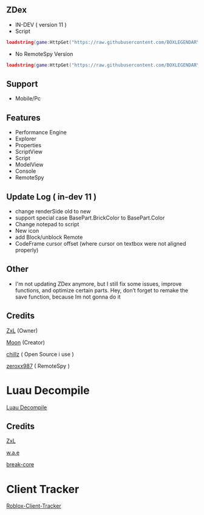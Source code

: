 ## ZDex 
* IN-DEV ( version 11 )
* Script
```lua
loadstring(game:HttpGet("https://raw.githubusercontent.com/BOXLEGENDARY/ZDex/main/ZDex1.lua"))()
```
* No RemoteSpy Version
```lua
loadstring(game:HttpGet("https://raw.githubusercontent.com/BOXLEGENDARY/ZDex/main/ZDex2.lua"))()
```
## Support
* Mobile/Pc
## Features
* Performance Engine
* Explorer
* Properties
* ScriptView
* Script
* ModelView
* Console
* RemoteSpy
## Update Log ( in-dev 11 )
* change renderSide old to new
* support special case BasePart.BrickColor to BasePart.Color
* Change notepad to script
* New icon
* add Block/unblock Remote
* CodeFrame cursor offset (where cursor on textbox were not aligned properly)
## Other
* I'm not updating ZDex anymore, but I still fix some issues, improve functions, and optimize certain parts. Hey, don’t forget to remake the save function, because Im not gonna do it
## Credits
[ZxL](https://youtu.be/dQw4w9WgXcQ?si=IkAXjfO3Uf2UOJ9V) (Owner)

[Moon](https://github.com/LorekeeperZinnia/Dex) (Creator)

[chillz](https://github.com/AZYsGithub/DexPlusPlus) ( Open Source i use )

[zeroxx987](https://scriptblox.com/script/Universal-Script-BootSpy-12998) ( RemoteSpy )
# Luau Decompile
[Luau Decompile](https://github.com/BOXLEGENDARY/LuauDecompile)

## Credits

[ZxL](https://youtu.be/dQw4w9WgXcQ?si=IkAXjfO3Uf2UOJ9V)

[w.a.e](https://github.com/w-a-e)

[break-core](https://github.com/break-core)

# Client Tracker

[Roblox-Client-Tracker](https://github.com/MaximumADHD/Roblox-Client-Tracker)
